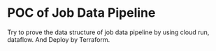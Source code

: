 # POC of Job Data Pipeline

Try to prove the data structure of job data pipeline by using cloud run, dataflow. And Deploy by Terraform.